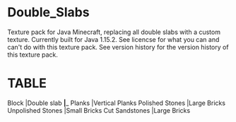 # Double_Slabs
Texture pack for Java Minecraft, replacing all double slabs with a custom texture. Currently built for Java 1.15.2. See licencse for what you can and can't do with this texture pack. See version history for the version history of this texture pack. 

# TABLE

Block               |Double slab
____________________|_____________________
Planks              |Vertical Planks
Polished Stones     |Large Bricks
Unpolished Stones   |Small Bricks
Cut Sandstones      |Large Bricks
